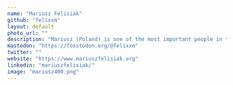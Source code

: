 ```yaml
---
name: "Mariusz Felisiak"
github: "felixxm"
layout: default
photo_url: ""
description: "Mariusz (Poland) is one of the most important people in the world of Django. He has been a Django Fellow since 2019. This talk will dive deep into Lookups, a key component of the ORM."
mastodon: "https://fosstodon.org/@felixxm"
twitter: ""
website: "https://www.mariuszfelisiak.org"
linkedin: "mariuszfelisiak/"
image: "mariusz400.png"
---
```

